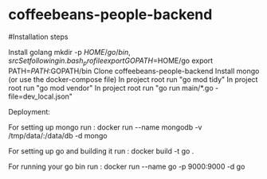 # coffeebeans-people-backend

#Installation steps

Install golang
mkdir -p $HOME/go/{bin,src}
Set following in .bash_profile export GOPATH=$HOME/go export PATH=$PATH:$GOPATH/bin
Clone coffeebeans-people-backend
Install mongo (or use the docker-compose file) 
In project root run "go mod tidy"
In project root run "go mod vendor"
In project root run "go run main/*.go -file=dev_local.json"


Deployment:

For setting up mongo run :
docker run --name mongodb -v /tmp/data/:/data/db -d mongo 

For setting up go and building it run :
docker build -t go .

For running your go bin run : 
docker run --name go -p 9000:9000 -d go

